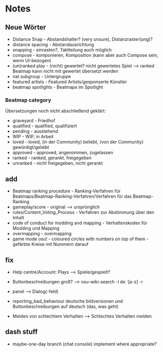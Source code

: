 # Notes

## Neue Wörter

- Distance Snap - Abstandshalter? (very unsure), Distanzraster(ung)?
- distance spacing - Abstandausrichtung
- snapping - einrasten?, Taktteilung auch möglich
- compose - komponieren, Komposition (kann aber auch Compose sein, wenn UI-bezogen)
- (un)ranked play - (nicht) gewertet? nicht gewertetes Spiel --> ranked Beatmap kann nicht mit gewertet übersetzt werden
- nat subgroup - Untergruppe
- featured artists - Featured Artists/gesponserte Künstler
- beatmap spotlights - Beatmaps im Spotlight

### Beatmap category

Übersetzungen noch nicht abschließend geklärt:

- graveyard - Friedhof
- qualified - qualified, qualifiziert
- pending - ausstehend
- WIP - WIP, in Arbeit
- loved - loved, (in der Community) beliebt, (von der Community) gewürdigt/geliebt
- approved - approved, angenommen, zugelassen
- ranked - ranked, gerankt, freigegeben
- unranked - nicht freigegeben, nicht gerankt

## add

- Beatmap ranking procedure - Ranking-Verfahren für Beatmaps/Beatmap-Ranking-Verfahren/Verfahren für das Beatmap-Ranking
- gameplay/score - original --> ursprünglich
- rules/Content_Voting_Process - Verfahren zur Abstimmung über den Inhalt
- code of conduct for modding and mapping - Verhaltenskodex für Modding und Mapping
- overmapping - overmapping
- game mode osu! - coloured circles with numbers on top of them - gefärbte Kreise mit Nummern darauf

## fix

- Help centre/Account: Plays --> Spiele/gespielt?
- Buttonbeschreibungen groß? --> osu-wiki-search -l de `[a-z] -r

- panel --> Dialog(-feld)
- reporting_bad_behaviour deutsche bildversionen und Buttonbeschreibungen auf deutsch (das, was geht)
- Melden von schlechtem Verhalten --> Schlechtes Verhalten melden

## dash stuff

- maybe-one-day branch (chat console) implement where appropriate?
